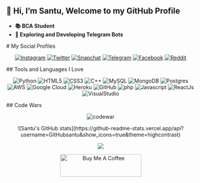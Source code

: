 ## 👋 Hi, I’m Santu, Welcome to my GitHub Profile
- **📚 BCA Student**
- **🌱 Exploring and Developing Telegram Bots**
<!-- **💻 Developer in [GitCode𝕏](https://GitHub.com/GitHubsantu)**  --!>

# My Social Profiles
<p align="center">
<a href="https://www.instagram/shahsad_klr" target="_blank"><img alt="Instagram" src="https://img.shields.io/badge/GitCode𝕏-%23E4405F.svg?&style=for-the-badge&logo=Instagram&logoColor=white"/></a>
<a href="https://twitter.shahsad" target="_blank"><img alt="Twitter" src="https://img.shields.io/badge/GitCode𝕏-%231DA1F2.svg?&style=for-the-badge&logo=Twitter&logoColor=white"/></a>
<a href="http://snapchat/hahsad_klr" target="_blank"><img alt="Snapchat" src="https://img.shields.io/badge/GitCode𝕏-a%23FFFC00.svg?&style=for-the-badge&logo=Snapchat&logoColor=white"/></a>
<a href="https://telegram.dog/GitCodex" target="_blank"><img alt="Telegram" src="https://img.shields.io/badge/GitCode𝕏-2CA5E0?style=for-the-badge&logo=telegram&logoColor=white"/></a>
<a href="https://www.faceboo/shahsad.kl/" target="_blank"><img alt="Facebook" src="https://img.shields.io/badge/GitCode𝕏-%231877F2.svg?&style=for-the-badge&logo=Facebook&logoColor=white"/></a>
<a href="https://www.reddituser/Shahsadkolathur/" target="_blank"><img alt="Reddit" src="https://img.shields.io/badge/GitCode𝕏-FF4500?style=for-the-badge&logo=reddit&logoColor=white" /></a>
</p>

## Tools and Languages I Love
<p align="center">
<img alt="Python" src="https://img.shields.io/badge/python-%2314354C.svg?&style=for-the-badge&logo=python&logoColor=white"/>
<img alt="HTML5" src="https://img.shields.io/badge/html5-%23E34F26.svg?&style=for-the-badge&logo=html5&logoColor=black"/>
<img alt="CSS3" src="https://img.shields.io/badge/css3-%231572B6.svg?&style=for-the-badge&logo=css3&logoColor=white"/>
<img alt="C++" src="https://img.shields.io/badge/c++-%2300599C.svg?&style=for-the-badge&logo=c%2B%2B&ogoColor=white"/>
<img alt="MySQL" src="https://img.shields.io/badge/mysql-%2300f.svg?&style=for-the-badge&logo=mysql&logoColor=white"/>
<img alt="MongoDB" src ="https://img.shields.io/badge/MongoDB-%234ea94b.svg?&style=for-the-badge&logo=mongodb&logoColor=white"/>
<img alt="Postgres" src ="https://img.shields.io/badge/postgres-%23316192.svg?&style=for-the-badge&logo=postgresql&logoColor=white"/>
<img alt="AWS" src="https://img.shields.io/badge/AWS-%23FF9900.svg?&style=for-the-badge&logo=amazon-aws&logoColor=white"/>
<img alt="Google Cloud" src="https://img.shields.io/badge/GoogleCloud-%234285F4.svg?&style=for-the-badge&logo=google-cloud&logoColor=white"/>
<img alt="Heroku" src="https://img.shields.io/badge/heroku-%23430098.svg?&style=for-the-badge&logo=heroku&logoColor=white"/>
<img alt="GitHub" src="https://img.shields.io/badge/github-%23121011.svg?&style=for-the-badge&logo=github&logoColor=white"/>
<img alt="php" src="https://img.shields.io/badge/php-777bb4.svg?&style=for-the-badge&logo=php&logoColor=white"/>
<img alt="Javascript" src="https://img.shields.io/badge/Javascript-f0db4f.svg?&style=for-the-badge&logo=Javascript&logoColor=black"/>
<img alt="ReactJs" src="https://img.shields.io/badge/reactjs-61DBFB.svg?&style=for-the-badge&logo=react&logoColor=black"/>
<img alt="VisualStudio" src="https://img.shields.io/badge/visual%20studio%20code-0078d7.svg?&style=for-the-badge&logo=visualstudiocode&logoColor=white"/>
</p>

## Code Wars
<p align='center'>
<img alt="codewar" src="https://www.codewars.com/users/codeSantu/badges/large"/>
</p>

<p align="center">
![Santu's GitHub stats](https://github-readme-stats.vercel.app/api?username=GitHubsantu&show_icons=true&theme=highcontrast)
</p>
<p align="center">
<img src="https://github-readme-stats.vercel.app/api/top-langs/?username=GitHubsantu&layout=compact&theme=highcontrast" align="center">
</p>

<p align="center">
<a href="https://www.buymeacoffee.com/gitsantu" target="_blank"><img src="https://cdn.buymeacoffee.com/buttons/v2/default-yellow.png" alt="Buy Me A Coffee" style="height: 60px !important;width: 217px !important;" ></a>
</p>
